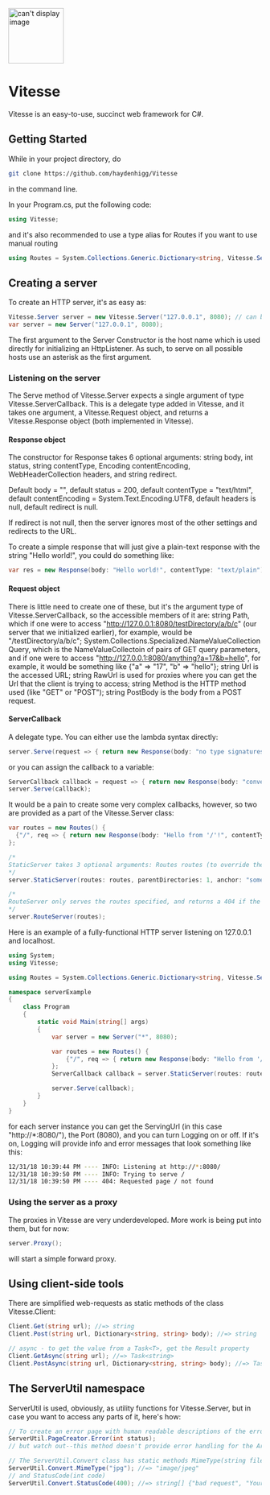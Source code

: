 <img src="https://higgy.s3.amazonaws.com/images/v_italic.jpg" alt="can't display image" width="110"></img>

# Vitesse

Vitesse is an easy-to-use, succinct web framework for C#.

## Getting Started

While in your project directory, do
```bash
git clone https://github.com/haydenhigg/Vitesse
```
in the command line.

In your Program.cs, put the following code:
```cs
using Vitesse;
```
and it's also recommended to use a type alias for Routes if you want to use manual routing
```cs
using Routes = System.Collections.Generic.Dictionary<string, Vitesse.ServerCallback>;
```

## Creating a server

To create an HTTP server, it's as easy as:
```cs
Vitesse.Server server = new Vitesse.Server("127.0.0.1", 8080); // can be shortened to ->
var server = new Server("127.0.0.1", 8080);
```
The first argument to the Server Constructor is the host name which is used directly for initializing an HttpListener. As such, to serve on all possible hosts use an asterisk as the first argument.

### Listening on the server

The Serve method of Vitesse.Server expects a single argument of type Vitesse.ServerCallback. This is a delegate type added in Vitesse, and it takes one argument, a Vitesse.Request object, and returns a Vitesse.Response object (both implemented in Vitesse).

#### Response object
The constructor for Response takes 6 optional arguments: string body, int status, string contentType, Encoding contentEncoding, WebHeaderCollection headers, and string redirect.

Default body = "",
default status = 200,
default contentType = "text/html",
default contentEncoding = System.Text.Encoding.UTF8,
default headers is null,
default redirect is null.

If redirect is not null, then the server ignores most of the other settings and redirects to the URL.

To create a simple response that will just give a plain-text response with the string "Hello world!", you could do something like:
```cs
var res = new Response(body: "Hello world!", contentType: "text/plain");
```

#### Request object
There is little need to create one of these, but it's the argument type of Vitesse.ServerCallback, so the accessible members of it are: string Path, which if one were to access "http://127.0.0.1:8080/testDirectory/a/b/c" (our server that we initialized earlier), for example, would be "/testDirectory/a/b/c"; System.Collections.Specialized.NameValueCollection Query, which is the NameValueCollectoin of pairs of GET query parameters, and if one were to access "http://127.0.0.1:8080/anything?a=17&b=hello", for example, it would be something like {"a" => "17", "b" => "hello"}; string Url is the accessed URL; string RawUrl is used for proxies where you can get the Url that the client is trying to access; string Method is the HTTP method used (like "GET" or "POST"); string PostBody is the body from a POST request.

#### ServerCallback
A delegate type. You can either use the lambda syntax directly:
```cs
server.Serve(request => { return new Response(body: "no type signatures needed!"); });
```
or you can assign the callback to a variable:
```cs
ServerCallback callback = request => { return new Response(body: "convenient delegate if I do say so myself"); });
server.Serve(callback);
```
It would be a pain to create some very complex callbacks, however, so two are provided as a part of the Vitesse.Server class:
```cs
var routes = new Routes() {
  {"/", req => { return new Response(body: "Hello from '/'!", contentType: "text/plain"); }}
};

/*
StaticServer takes 3 optional arguments: Routes routes (to override the static file response), int parentDirectories (to specify how many directories above the current one to start searching for files), and string anchor (default is "index.html"; the file that will be served at "/"). If a route is not specified in routes, then the file that is specified will be served, and if it doesn't exist then the callback will return a 404.
*/
server.StaticServer(routes: routes, parentDirectories: 1, anchor: "someDefaultFile.html");

/*
RouteServer only serves the routes specified, and returns a 404 if the route is not handled in routes.
*/
server.RouteServer(routes);
```
Here is an example of a fully-functional HTTP server listening on 127.0.0.1 and localhost.
```cs
using System;
using Vitesse;

using Routes = System.Collections.Generic.Dictionary<string, Vitesse.ServerCallback>;

namespace serverExample
{
    class Program
    {
        static void Main(string[] args)
        {
            var server = new Server("*", 8080);

            var routes = new Routes() {
                {"/", req => { return new Response(body: "Hello from '/'!"); }}
            };
            ServerCallback callback = server.StaticServer(routes: routes, parentDirectories: 3);

            server.Serve(callback);
        }
    }
}
```
for each server instance you can get the ServingUrl (in this case "http://\*:8080/"), the Port (8080), and you can turn Logging on or off. If it's on, Logging will provide info and error messages that look something like this:
```bash
12/31/18 10:39:44 PM ---- INFO: Listening at http://*:8080/
12/31/18 10:39:50 PM ---- INFO: Trying to serve /
12/31/18 10:39:50 PM ---- 404: Requested page / not found
```

### Using the server as a proxy
The proxies in Vitesse are very underdeveloped. More work is being put into them, but for now:
```cs
server.Proxy();
```
will start a simple forward proxy.

## Using client-side tools
There are simplified web-requests as static methods of the class Vitesse.Client:
```cs
Client.Get(string url); //=> string
Client.Post(string url, Dictionary<string, string> body); //=> string

// async - to get the value from a Task<T>, get the Result property
Client.GetAsync(string url); //=> Task<string>
Client.PostAsync(string url, Dictionary<string, string> body); //=> Task<string>
```

## The ServerUtil namespace
ServerUtil is used, obviously, as utility functions for Vitesse.Server, but in case you want to access any parts of it, here's how:
```cs
// To create an error page with human readable descriptions of the error, do
ServerUtil.PageCreator.Error(int status);
// but watch out--this method doesn't provide error handling for the ArgumentError thrown if an unknown status is given.

// The ServerUtil.Convert class has static methods MimeType(string fileExtension)
ServerUtil.Convert.MimeType("jpg"); //=> "image/jpeg"
// and StatusCode(int code)
ServerUtil.Convert.StatusCode(400); //=> string[] {"bad request", "Your request was not in the proper form (or was otherwise inherently unreadable)."}
